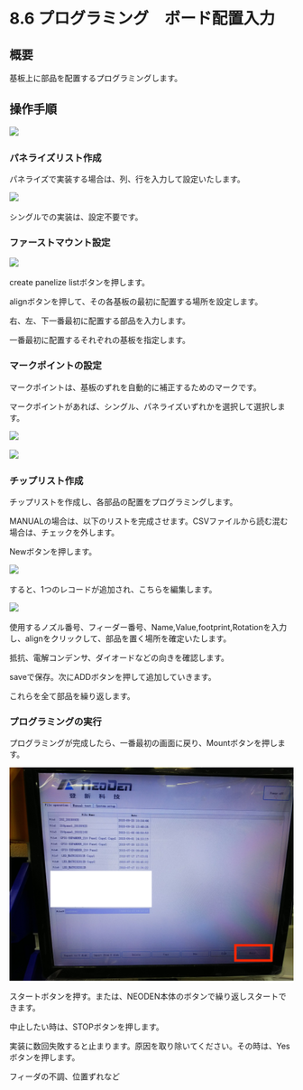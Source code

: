 # 8.6 プログラミング　ボード配置入力

## 概要

基板上に部品を配置するプログラミングします。

## 操作手順

![](./img/PIC021.JPG)

### パネライズリスト作成

パネライズで実装する場合は、列、行を入力して設定いたします。

![](./img/PIC004.JPG)

シングルでの実装は、設定不要です。

### ファーストマウント設定

![](./img/PIC101.JPG)

create panelize listボタンを押します。

alignボタンを押して、その各基板の最初に配置する場所を設定します。

右、左、下一番最初に配置する部品を入力します。

一番最初に配置するそれぞれの基板を指定します。

### マークポイントの設定

マークポイントは、基板のずれを自動的に補正するためのマークです。

マークポイントがあれば、シングル、パネライズいずれかを選択して選択します。

![](./img/PIC017.JPG)

![](./img/PIC016.JPG)


### チップリスト作成

チップリストを作成し、各部品の配置をプログラミングします。

MANUALの場合は、以下のリストを完成させます。CSVファイルから読む混む場合は、チェックを外します。

Newボタンを押します。

![](./img/PIC038.JPG)

すると、1つのレコードが追加され、こちらを編集します。

![](./img/PIC020.JPG)

使用するノズル番号、フィーダー番号、Name,Value,footprint,Rotationを入力し、alignをクリックして、部品を置く場所を確定いたします。

抵抗、電解コンデンサ、ダイオードなどの向きを確認します。

saveで保存。次にADDボタンを押して追加していきます。

これらを全て部品を繰り返します。

### プログラミングの実行

プログラミングが完成したら、一番最初の画面に戻り、Mountボタンを押します。

![](./img/PIC029.JPG)

スタートボタンを押す。または、NEODEN本体のボタンで繰り返しスタートできます。

中止したい時は、STOPボタンを押します。

実装に数回失敗すると止まります。原因を取り除いてください。その時は、Yesボタンを押します。

フィーダの不調、位置ずれなど
